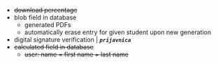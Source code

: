 - ~~download percentage~~
- blob field in database
  - generated PDFs
  - automatically erase entry for given student upon new generation
- digital signature verification | ***`prijavnica`***
- ~~calculated field in database~~
  - ~~user: name = first name + last name~~
